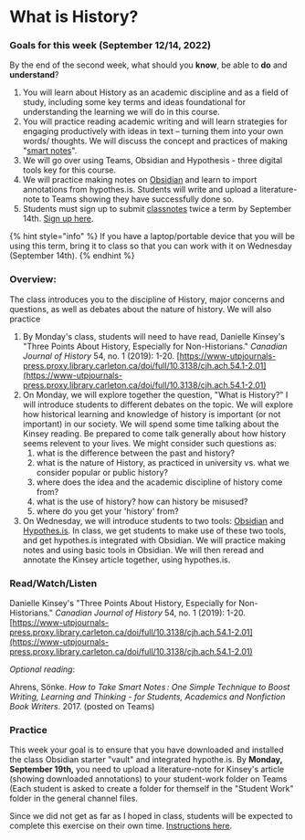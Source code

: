 # What is History?

### Goals for this week (September 12/14, 2022)

By the end of the second week, what should you **know**, be able to **do** and **understand**?

1. You will learn about History as an academic discipline and as a field of study, including some key terms and ideas foundational for understanding the learning we will do in this course.&#x20;
2. You will practice reading academic writing and will learn strategies for engaging productively with ideas in text – turning them into your own words/ thoughts. We will discuss the concept and practices of making "[smart notes](https://www.soenkeahrens.de/en/takesmartnotes)".&#x20;
3. We will go over using Teams, Obsidian and Hypothesis - three digital tools key for this course.
4. We will practice making notes on [Obsidian](../course-info/digital-tools/obsidian/) and learn to import annotations from hypothes.is. Students will write and upload a literature-note to Teams showing they have successfully done so.&#x20;
5. Students must sign up to submit [classnotes](../course-info/syllabus/coursework/reflections/2.-obsidian-notes/classnotes.md) twice a term by September 14th. [Sign up here](https://docs.google.com/spreadsheets/d/1sCloWfNgj3t\_YD8-vx2toFdw4BbTuWXFHJr2mHYP5zc/edit?usp=sharing).

{% hint style="info" %}
If you have a laptop/portable device that you will be using this term, bring it to class so that you can work with it on Wednesday (September 14th).
{% endhint %}

### Overview:

The class introduces you to the discipline of History, major concerns and questions, as well as debates about the nature of history. We will also practice&#x20;

1. By Monday's class, students will need to have read, Danielle Kinsey's "Three Points About History, Especially for Non-Historians." _Canadian Journal of History_ 54, no. 1 (2019): 1-20. [https://www-utpjournals-press.proxy.library.carleton.ca/doi/full/10.3138/cjh.ach.54.1-2.01](https://www-utpjournals-press.proxy.library.carleton.ca/doi/full/10.3138/cjh.ach.54.1-2.01)
2. On Monday, we will explore together the question, "What is History?" I will introduce students to different debates on the topic. We will explore how historical learning and knowledge of history is important (or not important) in our society. We will spend some time talking about the Kinsey reading. Be prepared to come talk generally about how history seems relevent to your lives. We might consider such questions as:
   1. what is the difference between the past and history?
   2. what is the nature of History, as practiced in university vs. what we consider popular or public history?
   3. where does the idea and the academic discipline of history come from?
   4. what is the use of history? how can history be misused?
   5. where do you get your 'history' from?
3. On Wednesday, we will introduce students to two tools: [Obsidian](../course-info/digital-tools/obsidian/) and [Hypothes.is](../course-info/digital-tools/hypothes.is/). In class, we get students to make use of these two tools, and get hypothes.is integrated with Obsidian. We will practice making notes and using basic tools in Obsidian. We will then reread and annotate the Kinsey article together, using hypothes.is.&#x20;

### Read/Watch/Listen

Danielle Kinsey's "Three Points About History, Especially for Non-Historians." _Canadian Journal of History_ 54, no. 1 (2019): 1-20. [https://www-utpjournals-press.proxy.library.carleton.ca/doi/full/10.3138/cjh.ach.54.1-2.01](https://www-utpjournals-press.proxy.library.carleton.ca/doi/full/10.3138/cjh.ach.54.1-2.01)

_Optional reading_:&#x20;

Ahrens, Sönke. _How to Take Smart Notes : One Simple Technique to Boost Writing, Learning and Thinking - for Students, Academics and Nonfiction Book Writers_. 2017. (posted on Teams)

### Practice

This week your goal is to ensure that you have downloaded and installed the class Obsidian starter "vault" and integrated hypothe.is. By **Monday, September 19th,** you need to upload a literature-note for Kinsey's article (showing downloaded annotations) to your student-work folder on Teams (Each student is asked to create a folder for themself in the "Student Work" folder in the general channel files.&#x20;

Since we did not get as far as I hoped in class, students will be expected to complete this exercise on their own time. [Instructions here](../course-info/syllabus/coursework/assignments/1.-introduction-to-hypothes.is.md).&#x20;
